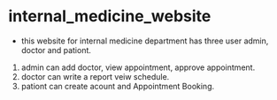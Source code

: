 # internal_medicine_website
- this website for internal medicine department has three user admin, doctor and pationt.
1. admin can add doctor, view appointment, approve appointment. 
2. doctor can write a report veiw schedule.
3. pationt can create acount and Appointment Booking.
